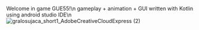 Welcome in game GUE55!\n
gameplay + animation + GUI written with Kotlin using android studio IDE\n
![gralosujaca_short1_AdobeCreativeCloudExpress (2)](https://user-images.githubusercontent.com/77066408/169388579-7cca7fde-eeec-42c5-8d37-991ec08ad3eb.gif)
